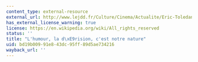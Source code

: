 ```yaml
---
content_type: external-resource
external_url: http://www.lejdd.fr/Culture/Cinema/Actualite/Eric-Toledano-et-Olivier-Nakache-realisateurs-du-film-Intouchables-interview-414779
has_external_license_warning: true
license: https://en.wikipedia.org/wiki/All_rights_reserved
status: ''
title: "L'humour, la d\xE9rision, c'est notre nature"
uid: bd19b009-91e8-43dc-95ff-89d5ae734216
wayback_url: ''
---
```

